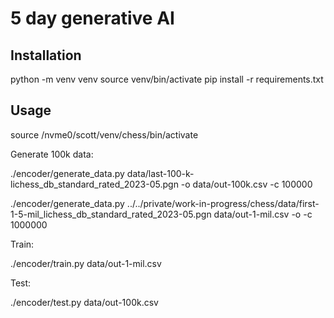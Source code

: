# 5 day generative AI

## Installation

python -m venv venv
source venv/bin/activate
pip install -r requirements.txt

## Usage

source /nvme0/scott/venv/chess/bin/activate

Generate 100k data:

./encoder/generate_data.py data/last-100-k-lichess_db_standard_rated_2023-05.pgn  -o data/out-100k.csv -c 100000

./encoder/generate_data.py ../../private/work-in-progress/chess/data/first-1-5-mil_lichess_db_standard_rated_2023-05.pgn data/out-1-mil.csv -o -c 1000000

Train:

./encoder/train.py data/out-1-mil.csv

Test:

./encoder/test.py data/out-100k.csv
